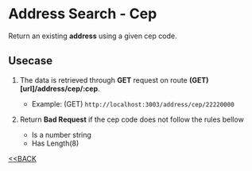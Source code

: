 # Address Search - Cep

Return an existing **address** using a given cep code. 

## Usecase

1. The data is retrieved through **GET** request on route **(GET) [url]/address/cep/:cep**.
   - Example: (GET) `http://localhost:3003/address/cep/22220000`

1. Return **Bad Request** if the cep code does not follow the rules bellow
   - Is a number string
   - Has Length(8)

[<<BACK](../../README.md)
